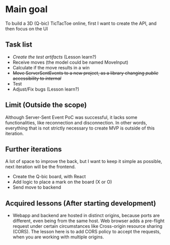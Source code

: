 # Main goal

To build a 3D (Q-bic) TicTacToe online, first I want to create the API, and then focus on the UI

## Task list

- *Create the test artifacts* (Lesson learn?)
- Receive moves (the model could be named MoveInput)
- Calculate if the move results in a win
- ~~Move ServerSentEvents to a new project, as a library changing *public* accessibility to *internal*~~
- Test
- Adjust/Fix bugs (Lesson learn?)

## Limit (Outside the scope)

Although Server-Sent Event PoC was successful, it lacks some functionalities, like reconnection and disconnection. In other words, everything that is not strictly necessary to create MVP is outside of this iteration.

## Further iterations

A lot of space to improve the back, but I want to keep it simple as possible, next iteration will be the frontend.

- Create the Q-bic board, with React
- Add logic to place a mark on the board (X or O)
- Send move to backend

## Acquired lessons (After starting development)

- Webapp and backend are hosted in distinct origins, because ports are different, even being from the same host. Web browser adds a pre-flight request under certain circumstances like Cross-origin resource sharing (CORS). The lesson here is to add CORS policy to accept the requests, when you are working with multiple origins.